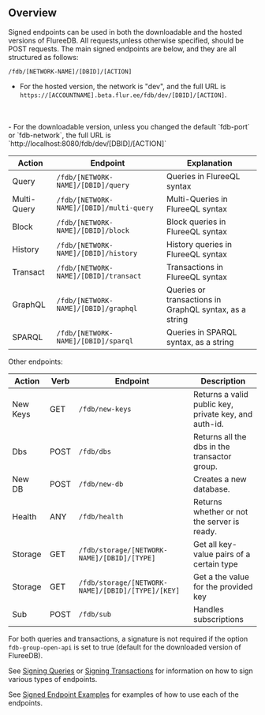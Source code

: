 ## Overview

Signed endpoints can be used in both the downloadable and the hosted versions of FlureeDB. All requests,unless otherwise specified, should be POST requests. The main signed endpoints are below, and they are all structured as follows:

`/fdb/[NETWORK-NAME]/[DBID]/[ACTION]`

- For the hosted version, the network is "dev", and the full URL is `https://[ACCOUNTNAME].beta.flur.ee/fdb/dev/[DBID]/[ACTION]`.
<br/>
<br/>
- For the downloadable version, unless you changed the default `fdb-port` or `fdb-network`, the full URL is `http://localhost:8080/fdb/dev/[DBID]/[ACTION]`

Action | Endpoint | Explanation 
-- | -- | --
Query | `/fdb/[NETWORK-NAME]/[DBID]/query` | Queries in FlureeQL syntax
Multi-Query | `/fdb/[NETWORK-NAME]/[DBID]/multi-query` | Multi-Queries in FlureeQL syntax
Block | `/fdb/[NETWORK-NAME]/[DBID]/block` | Block queries in FlureeQL syntax
History |  `/fdb/[NETWORK-NAME]/[DBID]/history`| History queries in FlureeQL syntax
Transact | `/fdb/[NETWORK-NAME]/[DBID]/transact` | Transactions in FlureeQL syntax
GraphQL | `/fdb/[NETWORK-NAME]/[DBID]/graphql` | Queries or transactions in GraphQL syntax, as a string
SPARQL | `/fdb/[NETWORK-NAME]/[DBID]/sparql` | Queries in SPARQL syntax, as a string

Other endpoints:

Action | Verb | Endpoint | Description
-- | -- | -- | --
New Keys | GET | `/fdb/new-keys` | Returns a valid public key, private key, and auth-id.
Dbs | POST | `/fdb/dbs` | Returns all the dbs in the transactor group.
New DB | POST |`/fdb/new-db` | Creates a new database.
Health | ANY | `/fdb/health` | Returns whether or not the server is ready. 
Storage | GET | `/fdb/storage/[NETWORK-NAME]/[DBID]/[TYPE]` | Get all key-value pairs of a certain type
Storage | GET | `/fdb/storage/[NETWORK-NAME]/[DBID]/[TYPE]/[KEY]` | Get a the value for the provided key
Sub | POST | `/fdb/sub` | Handles subscriptions


For both queries and transactions, a signature is not required if the option `fdb-group-open-api` is set to true (default for the downloaded version of FlureeDB). 

See [Signing Queries](/api/signed-endpoints/signatures#signed-queries) or [Signing Transactions](/api/signed-endpoints/signatures#signed-transactions) for information on how to sign various types of endpoints. 

See [Signed Endpoint Examples](/api/signed-endpoints/signed-examples) for examples of how to use each of the endpoints.